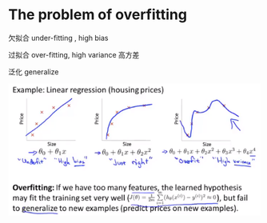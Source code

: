 # The problem of overfitting

欠拟合 under-fitting , high bias

过拟合 over-fitting, high variance 高方差

泛化 generalize

![1619666799089](..\image\1619666799089.png)


